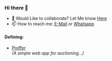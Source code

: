 ### Hi there 👋

- 👯  Would Like to collaborate? Let Me know [Here](https://wa.me/8296370500)    
- 📫 How to reach me: [E-Mail](mailto:darshanpb111@gmail.com) or [Whatsapp](https://wa.me/8296370500)

#### Defining:
- [Proffer](https://github.com/darshanpb)  
_(A simple web app for auctioning...)_
